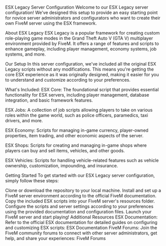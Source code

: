 ESX Legacy Server Configuration
Welcome to our ESX Legacy server configuration! We've designed this setup to provide an easy starting point for novice server administrators and configurators who want to create their own FiveM server using the ESX framework.

About ESX Legacy
ESX Legacy is a popular framework for creating custom role-playing game modes in the Grand Theft Auto V (GTA V) multiplayer environment provided by FiveM. It offers a range of features and scripts to enhance gameplay, including player management, economy systems, job systems, and more.

Our Setup
In this server configuration, we've included all the original ESX Legacy scripts without any modifications. This means you're getting the core ESX experience as it was originally designed, making it easier for you to understand and customize according to your preferences.

What's Included:
ESX Core: The foundational script that provides essential functionality for ESX servers, including player management, database integration, and basic framework features.

ESX Jobs: A collection of job scripts allowing players to take on various roles within the game world, such as police officers, paramedics, taxi drivers, and more.

ESX Economy: Scripts for managing in-game currency, player-owned properties, item trading, and other economic aspects of the server.

ESX Shops: Scripts for creating and managing in-game shops where players can buy and sell items, vehicles, and other goods.

ESX Vehicles: Scripts for handling vehicle-related features such as vehicle ownership, customization, impounding, and insurance.

Getting Started
To get started with our ESX Legacy server configuration, simply follow these steps:

Clone or download the repository to your local machine.
Install and set up a FiveM server environment according to the official FiveM documentation.
Copy the included ESX scripts into your FiveM server's resources folder.
Configure the scripts and server settings according to your preferences using the provided documentation and configuration files.
Launch your FiveM server and start playing!
Additional Resources
ESX Documentation: Refer to the official ESX documentation for detailed guides on configuring and customizing ESX scripts: ESX Documentation
FiveM Forums: Join the FiveM community forums to connect with other server administrators, get help, and share your experiences: FiveM Forums
